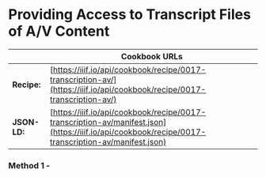 # Providing Access to Transcript Files of A/V Content
|              | **Cookbook URLs** |
|--------------|-------------------|
| **Recipe:**  | [https://iiif.io/api/cookbook/recipe/0017-transcription-av/](https://iiif.io/api/cookbook/recipe/0017-transcription-av/) |
| **JSON-LD:** | [https://iiif.io/api/cookbook/recipe/0017-transcription-av/manifest.json](https://iiif.io/api/cookbook/recipe/0017-transcription-av/manifest.json) |

### Method 1 - 
